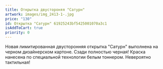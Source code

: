 ```yaml
---
title: Открытка двустороняя "Сатурн"
artwork: images/img_2413-1-.jpg
price: "130"
id: Открытка "Сатурн" 61925243bf5425001070a3c1
isAddToCart: true
priority: 0
---
```

Новая лимитированная двусторонняя открытка "Сатурн" выполнена на черном дизайнерском картоне. Сзади полностью черная! Краска нанесена по специальной технологии белым тоннером. Невероятно тактильная!